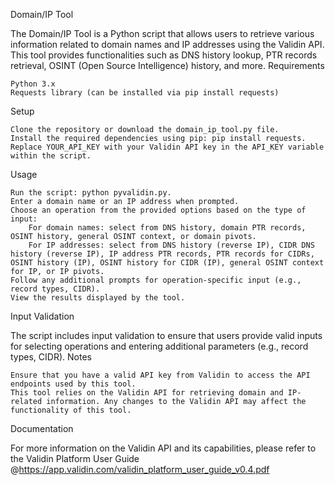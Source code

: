 Domain/IP Tool

The Domain/IP Tool is a Python script that allows users to retrieve various information related to domain names and IP addresses using the Validin API. This tool provides functionalities such as DNS history lookup, PTR records retrieval, OSINT (Open Source Intelligence) history, and more.
Requirements

    Python 3.x
    Requests library (can be installed via pip install requests)

Setup

    Clone the repository or download the domain_ip_tool.py file.
    Install the required dependencies using pip: pip install requests.
    Replace YOUR_API_KEY with your Validin API key in the API_KEY variable within the script.

Usage

    Run the script: python pyvalidin.py.
    Enter a domain name or an IP address when prompted.
    Choose an operation from the provided options based on the type of input:
        For domain names: select from DNS history, domain PTR records, OSINT history, general OSINT context, or domain pivots.
        For IP addresses: select from DNS history (reverse IP), CIDR DNS history (reverse IP), IP address PTR records, PTR records for CIDRs, OSINT history (IP), OSINT history for CIDR (IP), general OSINT context for IP, or IP pivots.
    Follow any additional prompts for operation-specific input (e.g., record types, CIDR).
    View the results displayed by the tool.

Input Validation

The script includes input validation to ensure that users provide valid inputs for selecting operations and entering additional parameters (e.g., record types, CIDR).
Notes

    Ensure that you have a valid API key from Validin to access the API endpoints used by this tool.
    This tool relies on the Validin API for retrieving domain and IP-related information. Any changes to the Validin API may affect the functionality of this tool.

Documentation

For more information on the Validin API and its capabilities, please refer to the Validin Platform User Guide @https://app.validin.com/validin_platform_user_guide_v0.4.pdf
